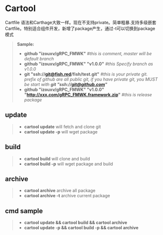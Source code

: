 # Cartool
Cartfile 语法和Carthage大致一样。现在不支持private。简单粗暴.支持多级嵌套Cartfile。特别适合组件开发，新增了package产生，通过-t可以切换到package模式
> **Sample:**
> 
>-  **github "izouxv/gRPC_FMWK"**   *#this is comment,  master will be default branch*
>-  **github "izouxv/gRPC_FMWK" "v1.0.0"** *#this Specify branch as v1.0.0* 
>-  **git "ssh://git@fish.red/fish/test.git"**  *#this is your private git. prefix of github are all public git, if you have private git, you MUST be start with **git "ssh://git@github.com"***
>-  **github "izouxv/gRPC_FMWK" "v1.0.0" "http://xxx.com/gRPC_FMWK.framework.zip"** *#this is release package*

## update
>- **cartool update** will fetch and clone git
>- **cartool update -p** will wget package
 
## build  
>- **cartool build** will clone and build
>- **cartool build -p** will wget package and build 

## archive  
>- **cartool archive** archive all package
>- **cartool archive -t** archive current package 

## cmd sample  
>- **cartool update && cartool build && cartool archive**
>- **cartool update -p && cartool build -p && cartool archive**
